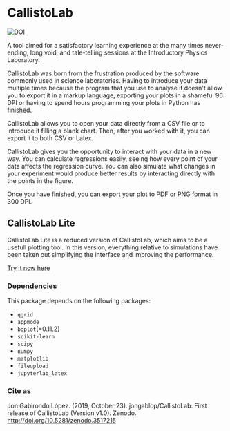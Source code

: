 # CallistoLab 

[![DOI](https://zenodo.org/badge/DOI/10.5281/zenodo.3517214.svg)](https://doi.org/10.5281/zenodo.3517214)



A tool aimed for a satisfactory learning experience at the many times never-ending, long void, and tale-telling sessions at the Introductory Physics Laboratory.

CallistoLab was born from the frustration produced by the software commonly used in science laboratories. Having to introduce your data multiple times because the program that you use to analyse it doesn't allow you to export it in a markup language, exporting your plots in a  shameful 96 DPI or having to spend hours programming your plots in Python has finished.

CallistoLab allows you to open your data directly from a CSV file or to introduce it filling a blank chart. Then, after you worked with it, you can export it to both CSV or Latex.

CallistoLab gives you the opportunity to interact with your data in a new way. You can calculate regressions easily, seeing how every point of your data affects the regression curve. You can also simulate what changes in your experiment would produce better results by interacting directly with the points in the figure.

 Once you have finished, you can export your plot to PDF or PNG format in 300 DPI.
 
 
 
## CallistoLab Lite

CallistoLab Lite is a reduced version of CallistoLab, which aims to be a usefull plotting tool. In this version, everything relative to simulations have been taken out simplifying the interface and improving the performance.

[Try it now here](https://mybinder.org/v2/gh/jongablop/CallistoLab/master?urlpath=%2Fapps%2FCallistoLab-Lite.ipynb)


### Dependencies

This package depends on the following packages:

- `qgrid`
- `appmode`
- `bqplot`(=0.11.2)
- `scikit-learn`
- `scipy`
- `numpy`
- `matplotlib`
- `fileupload`
- `jupyterlab_latex`

### Cite as

Jon Gabirondo López. (2019, October 23). jongablop/CallistoLab: First release of CallistoLab (Version v1.0). Zenodo. http://doi.org/10.5281/zenodo.3517215